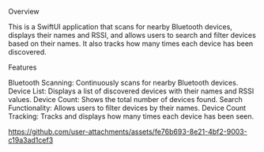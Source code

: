 Overview

This is a SwiftUI application that scans for nearby Bluetooth devices, displays their names and RSSI, and allows users to search and filter devices based on their names. It also tracks how many times each device has been discovered.

Features

Bluetooth Scanning: Continuously scans for nearby Bluetooth devices.
Device List: Displays a list of discovered devices with their names and RSSI values.
Device Count: Shows the total number of devices found.
Search Functionality: Allows users to filter devices by their names.
Device Count Tracking: Tracks and displays how many times each device has been seen.  




https://github.com/user-attachments/assets/fe76b693-8e21-4bf2-9003-c19a3ad1cef3

